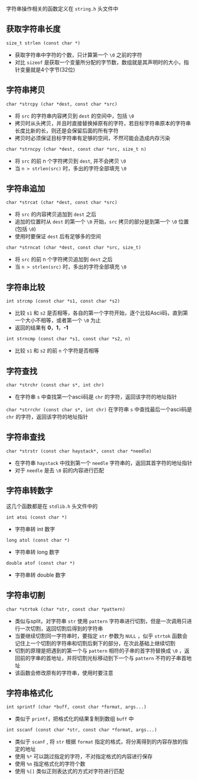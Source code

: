字符串操作相关的函数定义在 `string.h` 头文件中

## 获取字符串长度
`size_t strlen (const char *)` 
- 获取字符串中字符的个数，只计算第一个 `\0` 之前的字符
- 对比 `sizeof` 是获取一个变量所分配的字节数，数组就是其声明时的大小，指针变量就是4个字节(32位)

## 字符串拷贝
`char *strcpy (char *dest, const char *src)` 
- 将 `src` 的字符串内容拷贝到 `dest` 的空间中，包括 `\0`
- 拷贝时从头拷贝，并且时直接替换掉原有的字符，若目标字符串原本的字符串长度比新的长，则还是会保留后面的所有字符
- 拷贝时必须保证目标字符串有足够的空间，不然可能会造成内存污染

`char *strncpy (char *dest, const char *src, size_t n)`
- 将 `src` 的前 n 个字符拷贝到 `dest`, 并不会拷贝 `\0`
- 当 `n > strlen(src)` 时，多出的字符全部填充 `\0`

## 字符串追加
`char *strcat (char *dest, const char *src)`
- 将 `src` 的内容拷贝追加到 `dest` 之后
- 追加的位置时从 `dest` 的第一个 `\0` 开始，`src` 拷贝的部分是到第一个 `\0` 位置(包括 `\0`)
- 使用时要保证 `dest` 后有足够多的空间

`char *strncat (char *dest, const char *src, size_t)`
- 将 `src` 的前 n 个字符拷贝追加到 `dest` 之后
- 当 `n > strlen(src)` 时，多出的字符全部填充 `\0`

## 字符串比较
`int strcmp (const char *s1, const char *s2)`
- 比较 `s1` 和 `s2` 是否相等，各自的第一个字符开始，逐个比较Ascii码，直到第一个大小不相等，或者第一个 `\0` 为止
- 返回的结果有 **0**，**1**，**-1**

`int strncmp (const char *s1, const char *s2, n)`
- 比较 `s1` 和 `s2` 的前 `n` 个字符是否相等

## 字符查找
`char *strchr (const char s*, int chr)`
- 在字符串 `s` 中查找第一个ascii码是 `chr` 的字符，返回该字符的地址指针

`char *strrchr (const char s*, int chr)`
在字符串 `s` 中查找最后一个ascii码是 `chr` 的字符，返回该字符的地址指针

## 字符串查找
`char *strstr (const char haystack*, const char *needle)`
- 在字符串 `haystack` 中找到第一个 `needle` 字符串的，返回其首字符的地址指针
- 对于 `needle` 是去 `\0` 前的内容进行匹配

## 字符串转数字
这几个函数都是在 `stdlib.h` 头文件中的

`int atoi (const char *)`
- 字符串转 int 数字

`long atol (const char *)`
- 字符串转 long 数字

`double atof (const char *)`
- 字符串转 double 数字

## 字符串切割
`char *strtok (char *str, const char *pattern)`
- 类似与split，对字符串 `str` 使用 `pattern` 字符串进行切割，但是一次调用只进行一次切割，返回切割后得到的字符串
- 当要继续切割同一字符串时，要指定 `str` 参数为 `NULL` ，似乎 `strtok` 函数会记住上一个切割的字符串和切割后剩下的部分，在次此基础上继续切割
- 切割的原理是把遇到的第一个与 `pattern` 相符的子串的首字符替换成 `\0` ，返回前的字串的首地址，并将切割光标移动到下一个与 `pattern` 不符的子串首地址
- 该函数会修改原有的字符串，使用时要注意

## 字符串格式化
`int sprintf (char *buff, const char *format, args...)`
- 类似于 `printf`，把格式化的结果复制到数组 `buff` 中

`int sscanf (const char *str, const char *format, args...)`
- 类似于 `scanf` , 将 `str` 根据 `format` 指定的格式，将分离得到的内容存放的指定的地址
- 使用 `%*` 可以跳过指定的字符，不对指定格式的内容进行保存
- 使用 `%n` 指定格式化的字符个数
- 使用 `%[]` 类似正则表达式的方式对字符进行匹配

